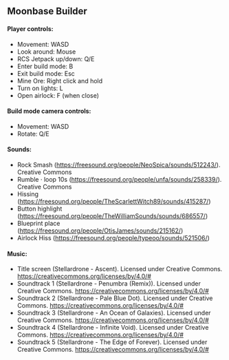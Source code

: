 ## Moonbase Builder  
  
#### Player controls:  
 - Movement: WASD  
 - Look around: Mouse  
 - RCS Jetpack up/down: Q/E  
 - Enter build mode: B  
 - Exit build mode: Esc
 - Mine Ore: Right click and hold
 - Turn on lights: L
 - Open airlock: F (when close)

#### Build mode camera controls:  
 - Movement: WASD  
 - Rotate: Q/E  
  
#### Sounds:  
 - Rock Smash (https://freesound.org/people/NeoSpica/sounds/512243/). Creative Commons  
 - Rumble · loop 10s (https://freesound.org/people/unfa/sounds/258339/). Creative Commons  
 - Hissing (https://freesound.org/people/TheScarlettWitch89/sounds/415287/)  
 - Button highlight (https://freesound.org/people/TheWilliamSounds/sounds/686557/)    
 - Blueprint place (https://freesound.org/people/OtisJames/sounds/215162/)   
 - Airlock Hiss (https://freesound.org/people/typeoo/sounds/521506/) 

#### Music:
 - Title screen (Stellardrone - Ascent). Licensed under Creative Commons. https://creativecommons.org/licenses/by/4.0/#
 - Soundtrack 1 (Stellardrone - Penumbra (Remix)). Licensed under Creative Commons. https://creativecommons.org/licenses/by/4.0/#
 - Soundtrack 2 (Stellardrone - Pale Blue Dot). Licensed under Creative Commons. https://creativecommons.org/licenses/by/4.0/#
 - Soundtrack 3 (Stellardrone - An Ocean of Galaxies). Licensed under Creative Commons. https://creativecommons.org/licenses/by/4.0/#
 - Soundtrack 4 (Stellardrone - Infinite Void). Licensed under Creative Commons. https://creativecommons.org/licenses/by/4.0/#
 - Soundtrack 5 (Stellardrone - The Edge of Forever). Licensed under Creative Commons. https://creativecommons.org/licenses/by/4.0/#
